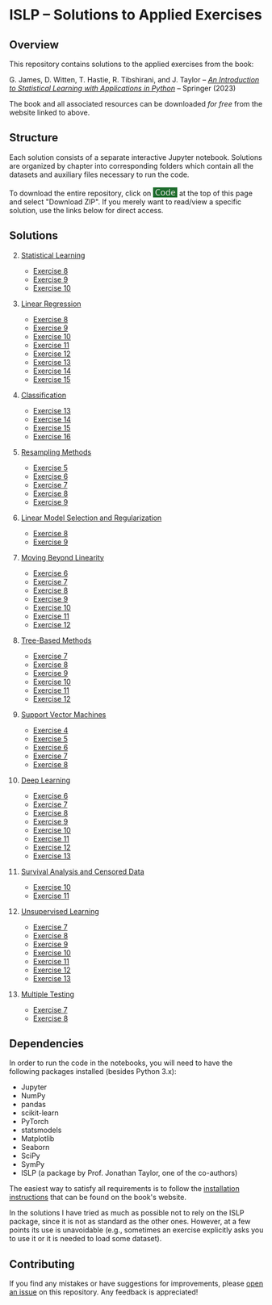 # ISLP &ndash; Solutions to Applied Exercises

## Overview

This repository contains solutions to the applied exercises from the book:

G. James, D. Witten, T. Hastie, R. Tibshirani, and  J. Taylor &ndash; [_An Introduction to Statistical Learning with Applications in Python_](https://www.statlearning.com/) &ndash; Springer (2023)

The book and all associated resources can be downloaded _for free_ from the website linked to above.

## Structure

Each solution consists of a separate interactive Jupyter notebook.  Solutions are organized by chapter into corresponding folders which contain all the datasets and auxiliary files necessary to run the code.

To download the entire repository, click on <img src="code.png" width="48" height="20" alt="the Code button" style="position: relative; top: 3px;"></a> at the top of this page and select "Download ZIP". If you merely want to read/view a specific solution, use the links below for direct access.

## Solutions

2. [Statistical Learning](https://github.com/pzuehlke/ISLP/tree/main/chapter_02_exercises)
   - [Exercise 8](https://github.com/pzuehlke/ISLP/blob/main/chapter_02_exercises/chapter_02_exercise_08.ipynb)
   - [Exercise 9](https://github.com/pzuehlke/ISLP/blob/main/chapter_02_exercises/chapter_02_exercise_09.ipynb)
   - [Exercise 10](https://github.com/pzuehlke/ISLP/blob/main/chapter_02_exercises/chapter_02_exercise_10.ipynb)

3. [Linear Regression](https://github.com/pzuehlke/ISLP/tree/main/chapter_03_exercises)
   - [Exercise 8](https://github.com/pzuehlke/ISLP/blob/main/chapter_03_exercises/chapter_03_exercise_08.ipynb)
   - [Exercise 9](https://github.com/pzuehlke/ISLP/blob/main/chapter_03_exercises/chapter_03_exercise_09.ipynb)
   - [Exercise 10](https://github.com/pzuehlke/ISLP/blob/main/chapter_03_exercises/chapter_03_exercise_10.ipynb)
   - [Exercise 11](https://github.com/pzuehlke/ISLP/blob/main/chapter_03_exercises/chapter_03_exercise_11.ipynb)
   - [Exercise 12](https://github.com/pzuehlke/ISLP/blob/main/chapter_03_exercises/chapter_03_exercise_12.ipynb)
   - [Exercise 13](https://github.com/pzuehlke/ISLP/blob/main/chapter_03_exercises/chapter_03_exercise_13.ipynb)
   - [Exercise 14](https://github.com/pzuehlke/ISLP/blob/main/chapter_03_exercises/chapter_03_exercise_14.ipynb)
   - [Exercise 15](https://github.com/pzuehlke/ISLP/blob/main/chapter_03_exercises/chapter_03_exercise_15.ipynb)

4. [Classification](https://github.com/pzuehlke/ISLP/tree/main/chapter_04_exercises)
   - [Exercise 13](https://github.com/pzuehlke/ISLP/blob/main/chapter_04_exercises/chapter_04_exercise_13.ipynb)
   - [Exercise 14](https://github.com/pzuehlke/ISLP/blob/main/chapter_04_exercises/chapter_04_exercise_14.ipynb)
   - [Exercise 15](https://github.com/pzuehlke/ISLP/blob/main/chapter_04_exercises/chapter_04_exercise_15.ipynb)
   - [Exercise 16](https://github.com/pzuehlke/ISLP/blob/main/chapter_04_exercises/chapter_04_exercise_16.ipynb)

5. [Resampling Methods](https://github.com/pzuehlke/ISLP/tree/main/chapter_05_exercises)
   - [Exercise 5](https://github.com/pzuehlke/ISLP/blob/main/chapter_05_exercises/chapter_05_exercise_05.ipynb)
   - [Exercise 6](https://github.com/pzuehlke/ISLP/blob/main/chapter_05_exercises/chapter_05_exercise_06.ipynb)
   - [Exercise 7](https://github.com/pzuehlke/ISLP/blob/main/chapter_05_exercises/chapter_05_exercise_07.ipynb)
   - [Exercise 8](https://github.com/pzuehlke/ISLP/blob/main/chapter_05_exercises/chapter_05_exercise_08.ipynb)
   - [Exercise 9](https://github.com/pzuehlke/ISLP/blob/main/chapter_05_exercises/chapter_05_exercise_09.ipynb)

6. [Linear Model Selection and Regularization](https://github.com/pzuehlke/ISLP/tree/main/chapter_06_exercises)
   - [Exercise 8](https://github.com/pzuehlke/ISLP/blob/main/chapter_06_exercises/chapter_06_exercise_08.ipynb)
   - [Exercise 9](https://github.com/pzuehlke/ISLP/blob/main/chapter_06_exercises/chapter_06_exercise_09.ipynb)

7. [Moving Beyond Linearity](https://github.com/pzuehlke/ISLP/tree/main/chapter_07_exercises)
   - [Exercise 6](https://github.com/pzuehlke/ISLP/blob/main/chapter_07_exercises/chapter_07_exercise_06.ipynb)
   - [Exercise 7](https://github.com/pzuehlke/ISLP/blob/main/chapter_07_exercises/chapter_07_exercise_07.ipynb)
   - [Exercise 8](https://github.com/pzuehlke/ISLP/blob/main/chapter_07_exercises/chapter_07_exercise_08.ipynb)
   - [Exercise 9](https://github.com/pzuehlke/ISLP/blob/main/chapter_07_exercises/chapter_07_exercise_09.ipynb)
   - [Exercise 10](https://github.com/pzuehlke/ISLP/blob/main/chapter_07_exercises/chapter_07_exercise_10.ipynb)
   - [Exercise 11](https://github.com/pzuehlke/ISLP/blob/main/chapter_07_exercises/chapter_07_exercise_11.ipynb)
   - [Exercise 12](https://github.com/pzuehlke/ISLP/blob/main/chapter_07_exercises/chapter_07_exercise_12.ipynb)

8. [Tree-Based Methods](https://github.com/pzuehlke/ISLP/tree/main/chapter_08_exercises)
   - [Exercise 7](https://github.com/pzuehlke/ISLP/blob/main/chapter_08_exercises/chapter_08_exercise_07.ipynb)
   - [Exercise 8](https://github.com/pzuehlke/ISLP/blob/main/chapter_08_exercises/chapter_08_exercise_08.ipynb)
   - [Exercise 9](https://github.com/pzuehlke/ISLP/blob/main/chapter_08_exercises/chapter_08_exercise_09.ipynb)
   - [Exercise 10](https://github.com/pzuehlke/ISLP/blob/main/chapter_08_exercises/chapter_08_exercise_10.ipynb)
   - [Exercise 11](https://github.com/pzuehlke/ISLP/blob/main/chapter_08_exercises/chapter_08_exercise_11.ipynb)
   - [Exercise 12](https://github.com/pzuehlke/ISLP/blob/main/chapter_08_exercises/chapter_08_exercise_12.ipynb)

9. [Support Vector Machines](https://github.com/pzuehlke/ISLP/tree/main/chapter_09_exercises)
   - [Exercise 4](https://github.com/pzuehlke/ISLP/blob/main/chapter_09_exercises/chapter_09_exercise_04.ipynb)
   - [Exercise 5](https://github.com/pzuehlke/ISLP/blob/main/chapter_09_exercises/chapter_09_exercise_05.ipynb)
   - [Exercise 6](https://github.com/pzuehlke/ISLP/blob/main/chapter_09_exercises/chapter_09_exercise_06.ipynb)
   - [Exercise 7](https://github.com/pzuehlke/ISLP/blob/main/chapter_09_exercises/chapter_09_exercise_07.ipynb)
   - [Exercise 8](https://github.com/pzuehlke/ISLP/blob/main/chapter_09_exercises/chapter_09_exercise_08.ipynb)

10. [Deep Learning](https://github.com/pzuehlke/ISLP/tree/main/chapter_10_exercises)
    - [Exercise 6](https://github.com/pzuehlke/ISLP/blob/main/chapter_10_exercises/chapter_10_exercise_06.ipynb)
    - [Exercise 7](https://github.com/pzuehlke/ISLP/blob/main/chapter_10_exercises/chapter_10_exercise_07.ipynb)
    - [Exercise 8](https://github.com/pzuehlke/ISLP/blob/main/chapter_10_exercises/chapter_10_exercise_08.ipynb)
    - [Exercise 9](https://github.com/pzuehlke/ISLP/blob/main/chapter_10_exercises/chapter_10_exercise_09.ipynb)
    - [Exercise 10](https://github.com/pzuehlke/ISLP/blob/main/chapter_10_exercises/chapter_10_exercise_10.ipynb)
    - [Exercise 11](https://github.com/pzuehlke/ISLP/blob/main/chapter_10_exercises/chapter_10_exercise_11.ipynb)
    - [Exercise 12](https://github.com/pzuehlke/ISLP/blob/main/chapter_10_exercises/chapter_10_exercise_12.ipynb)
    - [Exercise 13](https://github.com/pzuehlke/ISLP/blob/main/chapter_10_exercises/chapter_10_exercise_13.ipynb)

11. [Survival Analysis and Censored Data](https://github.com/pzuehlke/ISLP/tree/main/chapter_11_exercises)
    - [Exercise 10](https://github.com/pzuehlke/ISLP/blob/main/chapter_11_exercises/chapter_11_exercise_10.ipynb)
    - [Exercise 11](https://github.com/pzuehlke/ISLP/blob/main/chapter_11_exercises/chapter_11_exercise_11.ipynb)

12. [Unsupervised Learning](https://github.com/pzuehlke/ISLP/tree/main/chapter_12_exercises)
    - [Exercise 7](https://github.com/pzuehlke/ISLP/blob/main/chapter_12_exercises/chapter_12_exercise_07.ipynb)
    - [Exercise 8](https://github.com/pzuehlke/ISLP/blob/main/chapter_12_exercises/chapter_12_exercise_08.ipynb)
    - [Exercise 9](https://github.com/pzuehlke/ISLP/blob/main/chapter_12_exercises/chapter_12_exercise_09.ipynb)
    - [Exercise 10](https://github.com/pzuehlke/ISLP/blob/main/chapter_12_exercises/chapter_12_exercise_10.ipynb)
    - [Exercise 11](https://github.com/pzuehlke/ISLP/blob/main/chapter_12_exercises/chapter_12_exercise_11.ipynb)
    - [Exercise 12](https://github.com/pzuehlke/ISLP/blob/main/chapter_12_exercises/chapter_12_exercise_12.ipynb)
    - [Exercise 13](https://github.com/pzuehlke/ISLP/blob/main/chapter_12_exercises/chapter_12_exercise_13.ipynb)

13. [Multiple Testing](https://github.com/pzuehlke/ISLP/tree/main/chapter_13_exercises)
    - [Exercise 7](https://github.com/pzuehlke/ISLP/blob/main/chapter_13_exercises/chapter_13_exercise_07.ipynb)
    - [Exercise 8](https://github.com/pzuehlke/ISLP/blob/main/chapter_13_exercises/chapter_13_exercise_08.ipynb)

## Dependencies

In order to run the code in the notebooks, you will need to have the following packages installed (besides Python 3.x):

* Jupyter
* NumPy
* pandas
* scikit-learn
* PyTorch
* statsmodels
* Matplotlib
* Seaborn
* SciPy
* SymPy
* ISLP (a package by Prof. Jonathan Taylor, one of the co-authors)

The easiest way to satisfy all requirements is to follow the [installation instructions](https://intro-stat-learning.github.io/ISLP/installation.html) that can be found on the book's website.

In the solutions I have tried as much as possible not to rely on the ISLP package, since it is not as standard as the other ones. However, at a few points its use is unavoidable (e.g., sometimes an exercise explicitly asks you to use it or it is needed to load some dataset).

## Contributing

If you find any mistakes or have suggestions for improvements, please [open an issue](https://github.com/pzuehlke/ISLP/issues/new) on this repository. Any feedback is appreciated!
